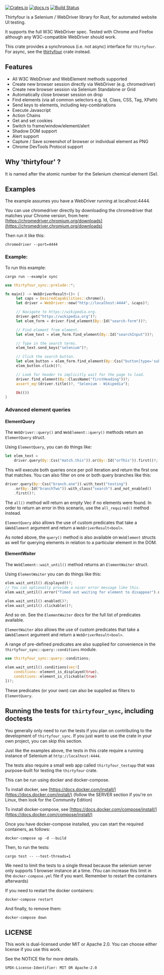 [![Crates.io](https://img.shields.io/crates/v/thirtyfour_sync.svg?style=for-the-badge)](https://crates.io/crates/thirtyfour_sync)
[![docs.rs](https://img.shields.io/badge/docs.rs-thirtyfour_sync-blue?style=for-the-badge)](https://docs.rs/thirtyfour_sync)
[![Build Status](https://img.shields.io/github/workflow/status/stevepryde/thirtyfour_sync/build-check/main?style=for-the-badge)](https://github.com/stevepryde/thirtyfour_sync/actions)

Thirtyfour is a Selenium / WebDriver library for Rust, for automated website UI testing.

It supports the full W3C WebDriver spec. Tested with Chrome and Firefox although any W3C-compatible WebDriver should work.

This crate provides a synchronous (i.e. not async) interface for `thirtyfour`.
For async, see the [thirtyfour](https://docs.rs/thirtyfour) crate instead.

## Features

- All W3C WebDriver and WebElement methods supported
- Create new browser session directly via WebDriver (e.g. chromedriver)
- Create new browser session via Selenium Standalone or Grid
- Automatically close browser session on drop
- Find elements (via all common selectors e.g. Id, Class, CSS, Tag, XPath)
- Send keys to elements, including key-combinations
- Execute Javascript
- Action Chains
- Get and set cookies
- Switch to frame/window/element/alert
- Shadow DOM support
- Alert support
- Capture / Save screenshot of browser or individual element as PNG
- Chrome DevTools Protocol support

## Why 'thirtyfour' ?

It is named after the atomic number for the Selenium chemical element (Se).

## Examples

The example assumes you have a WebDriver running at localhost:4444.

You can use chromedriver directly by downloading the chromedriver that matches your Chrome version,
from here: [https://chromedriver.chromium.org/downloads](https://chromedriver.chromium.org/downloads)

Then run it like this:

    chromedriver --port=4444

### Example:

To run this example:

    cargo run --example sync

```rust
use thirtyfour_sync::prelude::*;

fn main() -> WebDriverResult<()> {
     let caps = DesiredCapabilities::chrome();
     let driver = WebDriver::new("http://localhost:4444", &caps)?;

     // Navigate to https://wikipedia.org.
     driver.get("https://wikipedia.org")?;
     let elem_form = driver.find_element(By::Id("search-form"))?;

     // Find element from element.
     let elem_text = elem_form.find_element(By::Id("searchInput"))?;

     // Type in the search terms.
     elem_text.send_keys("selenium")?;

     // Click the search button.
     let elem_button = elem_form.find_element(By::Css("button[type='submit']"))?;
     elem_button.click()?;

     // Look for header to implicitly wait for the page to load.
     driver.find_element(By::ClassName("firstHeading"))?;
     assert_eq!(driver.title()?, "Selenium - Wikipedia");

     Ok(())
}
```

### Advanced element queries

#### ElementQuery

The `WebDriver::query()` and `WebElement::query()` methods return an `ElementQuery` struct.

Using `ElementQuery`, you can do things like:

```rust
let elem_text =
    driver.query(By::Css("match.this")).or(By::Id("orThis")).first()?;
```

This will execute both queries once per poll iteration and return the first one that matches.
You can also filter on one or both query branches like this:

```rust
driver.query(By::Css("branch.one")).with_text("testing")
    .or(By::Id("branchTwo")).with_class("search").and_not_enabled()
    .first()?;
```

The `all()` method will return an empty Vec if no elements were found.
In order to return an error in this scenario, use the `all_required()` method instead.

`ElementQuery` also allows the use of custom predicates that take a `&WebElement` argument
and return a `WebDriverResult<bool>`.

As noted above, the `query()` method is also available on `WebElement` structs as well for querying elements
in relation to a particular element in the DOM.

#### ElementWaiter

The `WebElement::wait_until()` method returns an `ElementWaiter` struct.

Using `ElementWaiter` you can do things like this:

```rust
elem.wait_until().displayed()?;
// You can optionally provide a nicer error message like this.
elem.wait_until().error("Timed out waiting for element to disappear").not_displayed()?;

elem.wait_until().enabled()?;
elem.wait_until().clickable()?;
```

And so on. See the `ElementWaiter` docs for the full list of predicates available.

`ElementWaiter` also allows the use of custom predicates that take a `&WebElement` argument
and return a `WebDriverResult<bool>`.

A range of pre-defined predicates are also supplied for convenience in the
`thirtyfour_sync::query::conditions` module.

```rust
use thirtyfour_sync::query::conditions;

elem.wait_until().conditions(vec![
    conditions::element_is_displayed(true),
    conditions::element_is_clickable(true)
])?;
```

These predicates (or your own) can also be supplied as filters to `ElementQuery`.

## Running the tests for `thirtyfour_sync`, including doctests

You generally only need to run the tests if you plan on contributing to the development of `thirtyfour_sync`. If you just want to use the crate in your own project, you can skip this section.

Just like the examples above, the tests in this crate require a running instance of Selenium at `http://localhost:4444`.

The tests also require a small web app called `thirtyfour_testapp` that was purpose-built for testing the `thirtyfour` crate.

This can be run using docker and docker-compose.

To install docker, see [https://docs.docker.com/install/](https://docs.docker.com/install/) (follow the SERVER section if you're on Linux, then look for the Community Edition)

To install docker-compose, see [https://docs.docker.com/compose/install/](https://docs.docker.com/compose/install/)

Once you have docker-compose installed, you can start the required containers, as follows:

    docker-compose up -d --build

Then, to run the tests:

    cargo test -- --test-threads=1

We need to limit the tests to a single thread because the selenium server only supports 1 browser instance at a time.
(You can increase this limit in the `docker-compose.yml` file if you want. Remember to restart the containers afterwards)

If you need to restart the docker containers:

    docker-compose restart 

And finally, to remove them:

    docker-compose down

## LICENSE

This work is dual-licensed under MIT or Apache 2.0.
You can choose either license if you use this work.

See the NOTICE file for more details.

`SPDX-License-Identifier: MIT OR Apache-2.0`
